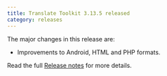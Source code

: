 ```yaml
---
title: Translate Toolkit 3.13.5 released
category: releases
---
```


The major changes in this release are:

- Improvements to Android, HTML and PHP formats.

Read the full [Release notes](https://docs.translatehouse.org/projects/translate-toolkit/en/latest/releases/3.13.5.html) for more details.
